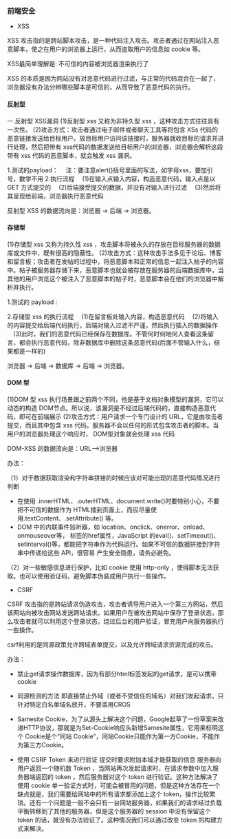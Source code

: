 ### 前端安全

* XSS

XSS 攻击指的是跨站脚本攻击，是一种代码注入攻击。攻击者通过在网站注入恶意脚本，使之在用户的浏览器上运行，从而盗取用户的信息如 cookie 等。

XSS最简单理解是: 不可信的内容被浏览器渲染执行了

XSS 的本质是因为网站没有对恶意代码进行过滤，与正常的代码混合在一起了，浏览器没有办法分辨哪些脚本是可信的，从而导致了恶意代码的执行。

#### 反射型
一.反射型 XSS漏洞
(1)反射型 xss 又称为非持久型 xss ，这种攻击方式往往具有一次性。
(2)攻击方式：攻击者通过电子邮件或者聊天工具等将包含 XSs 代码的恶意链接发送给目标用户。放目标用户访问该链接时，服务器就收目标的请求并进行处理，然后把带有 xss代码的数据发送给目标用户的浏览器，浏览器会解析这段带有 xss 代码的恶意脚本，就会触发 xss 漏洞。

1.测试的payload：<script>alert(1)</script>
 注：要注意alert()括号里面的写法，如字母xss，要加引号，数学不用
2.执行流程
 (1)在输入点输入内容，构造恶意代码，输入点是以 GET 方式提交的
 (2)后端接受提交的数据，并没有对输入进行过滤
 (3)然后将其呈现给前端，浏览器执行恶意代码

反射型 XSS 的数据流向是：浏览器 -> 后端 -> 浏览器。

#### 存储型
(1)存储型 xss 又称为持久性 xss ，攻击脚本将被永久的存放在目标服务器的数据库或文件中，既有很高的隐蔽性。
(2)攻击方式：这种攻击手法多见于论坛、博客和留言板；攻击者在发帖的过程中，将恶意脚本和正常的信息一起注入帖子的内容中。帖子被服务器存储下来，恶意脚本也就会被存放在服务器的后端数据库中，当其他的用户浏览这个被注入了恶意脚本的帖子时，恶意脚本会在他们的浏览器中解析并执行。

1.测试的 payload :<script>alert (document.cookie)</script>

2.存储型 xss 的执行流程
 (1)在留言板处输入内容，构造恶意代码
 (2)将输入的内容提交给后端代码执行，后端对输入过滤不严谨，然后执行插入的数据操作
 (3)此时，我们的恶意代码已经保存在数据库。不管何时何地何人查看这条留言，都会执行恶意代码，除非数据库中删除这条恶意代码(后面不管输入什么，结果都是一样的)

浏览器 -> 后端 -> 数据库 -> 后端 -> 浏览器。

#### DOM 型
(1)DOM 型 xss 执行场景跟之前两个不同，他是基于文档对象模型的漏洞，它可以动态的构造 DOM节点。所以说，该漏洞是不经过后端代码的，直接构造恶意代码，即可在前端展示
(2)攻击方式：用户请求一个专门设计的 URL，它是由攻击者提交，而且其中包含 xss 代码。服务器不会以任何的形式包含攻击者的脚本。当用户的浏览器处理这个响应时， DOM型对象就会处理 xss 代码

DOM-XSS 的数据流向是：URL-->浏览器 

办法：

（1）对于数据获取渲染和字符串拼接的时候应该对可能出现的恶意代码情况进行判断
  * 在使用 .innerHTML、.outerHTML、document.write()时要特别小心，不要把不可信的数据作为 HTML插到页面上，而应尽量使用.textContent、.setAttribute() 等。
  * DOM 中的内联事件监听器，如 location、onclick、onerror、onload、onmouseover等， 标签的href属性，JavaScript 的eval()、setTimeout()、setInterval()等，都能把字符串作为代码运行。如果不可信的数据拼接到字符串中传递给这些 API，很容易 产生安全隐患，请务必避免。

（2）对一些敏感信息进行保护，比如 cookie 使用 http-only ，使得脚本无法获取。也可以使用验证码，避免脚本伪装成用户执行一些操作。

* CSRF

CSRF 攻击指的是跨站请求伪造攻击，攻击者诱导用户进入一个第三方网站，然后该网站向被攻击网站发送跨站请求。如果用户在被攻击网站中保存了登录状态，那么攻击者就可以利用这个登录状态，绕过后台的用户验证，冒充用户向服务器执行一些操作。

csrf利用的是同源政策允许跨域表单提交，以及允许跨域请求资源完成的攻击。

办法：

* 禁止get请求操作数据库，因为有部分html标签发起的get请求，是可以携带cookie

* 同源检测的方法
即直接禁止外域（或者不受信任的域名）对我们发起请求。只针对特定白名单域名放开，不要滥用CROS

* Samesite Cookie，为了从源头上解决这个问题，Google起草了一份草案来改进HTTP协议，那就是为Set-Cookie响应头新增Samesite属性，它用来标明这个 Cookie是个“同站 Cookie”，同站Cookie只能作为第一方Cookie，不能作为第三方Cookie。

* 使用 CSRF Token 来进行验证
提交时要求附加本域才能获取的信息
服务器向用户返回一个随机数 Token ，当网站再次发起请求时，在请求参数中加入服务器端返回的 token ，然后服务器对这个 token 进行验证。这种方法解决了使用 cookie 单一验证方式时，可能会被冒用的问题，但是这种方法存在一个缺点就是，我们需要给网站中的所有请求都添加上这个 token，操作比较繁琐。还有一个问题是一般不会只有一台网站服务器，如果我们的请求经过负载平衡转移到了其他的服务器，但是这个服务器的 session 中没有保留这个 token 的话，就没有办法验证了。这种情况我们可以通过改变 token 的构建方式来解决。